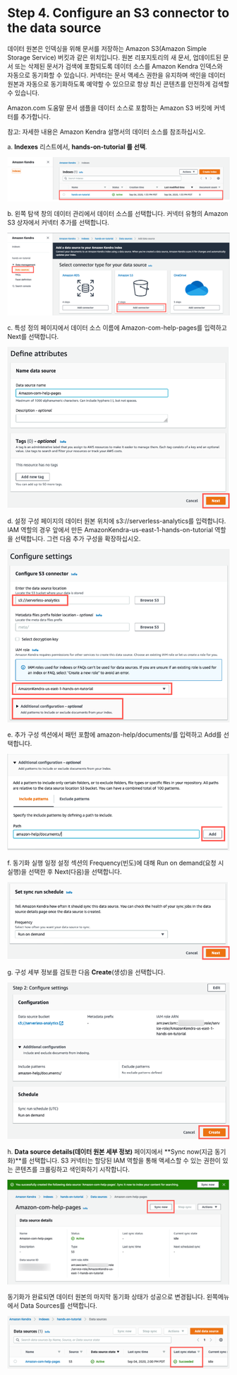 # Step 4. Configure an S3 connector to the data source

데이터 원본은 인덱싱을 위해 문서를 저장하는 Amazon S3(Amazon Simple Storage Service) 버킷과 같은 위치입니다. 원본 리포지토리의 새 문서, 업데이트된 문서 또는 삭제된 문서가 검색에 포함되도록 데이터 소스를 Amazon Kendra 인덱스와 자동으로 동기화할 수 있습니다. 커넥터는 문서 액세스 권한을 유지하며 색인을 데이터 원본과 자동으로 동기화하도록 예약할 수 있으므로 항상 최신 콘텐츠를 안전하게 검색할 수 있습니다.

Amazon.com 도움말 문서 샘플을 데이터 소스로 포함하는 Amazon S3 버킷에 커넥터를 추가합니다.

참고: 자세한 내용은 Amazon Kendra 설명서의 데이터 소스를 참조하십시오.

a. **Indexes** 리스트에서, **hands-on-tutorial 를 선택**.

![](<.gitbook/assets/image (20).png>)

b. 왼쪽 탐색 창의 데이터 관리에서 데이터 소스를 선택합니다. 커넥터 유형의 Amazon S3 상자에서 커넥터 추가를 선택합니다.

![](<.gitbook/assets/image (19).png>)

c. 특성 정의 페이지에서 데이터 소스 이름에 Amazon-com-help-pages를 입력하고 Next를 선택합니다.

![](<.gitbook/assets/image (29).png>)

d. 설정 구성 페이지의 데이터 원본 위치에 s3://serverless-analytics를 입력합니다. IAM 역할의 경우 앞에서 만든 AmazonKendra-us-east-1-hands-on-tutorial 역할을 선택합니다. 그런 다음 추가 구성을 확장하십시오.

![](<.gitbook/assets/image (3).png>)

e. 추가 구성 섹션에서 패턴 포함에 amazon-help/documents/를 입력하고 Add를 선택합니다.

![](<.gitbook/assets/image (15).png>)

f. 동기화 실행 일정 설정 섹션의 Frequency(빈도)에 대해 Run on demand(요청 시 실행)을 선택한 후 Next(다음)을 선택합니다.

![](<.gitbook/assets/image (21).png>)

g. 구성 세부 정보를 검토한 다음 **Create**(생성)을 선택합니다.

![](<.gitbook/assets/image (27).png>)

h. **Data source details(데이터 원본 세부 정보)** 페이지에서 **Sync now(지금 동기화)**를 선택합니다. S3 커넥터는 할당된 IAM 역할을 통해 액세스할 수 있는 권한이 있는 콘텐츠를 크롤링하고 색인화하기 시작합니다.

![](<.gitbook/assets/image (31).png>)

동기화가 완료되면 데이터 원본의 마지막 동기화 상태가 성공으로 변경됩니다. 왼쪽메뉴에서 Data Sources를 선택합니다.

![](<.gitbook/assets/image (5).png>)
